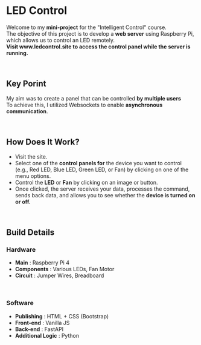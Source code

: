 
<h1>LED Control</h1>

<p>
    Welcome to my <b>mini-project</b> for the "Intelligent Control" course.<br>
    The objective of this project is to develop a <b>web server</b> using Raspberry Pi, which allows us to control an LED remotely.<br>
    <b>Visit www.ledcontrol.site to access the control panel while the server is running.</b>
</p>
<br>

<h2>Key Porint</h2>
<p>
    My aim was to create a panel that can be controlled <b>by multiple users</b><br>
    To achieve this, I utilized Websockets to enable <b>asynchronous communication</b>.
</p>
<br>

<h2>How Does It Work?</h2>
<ul>
    <li>Visit the site.</li>
    <li>Select one of the <b>control panels for</b> the device you want to control <br>(e.g., Red LED, Blue LED, Green LED, or Fan) by clicking on one of the menu options.</li>
    <li>Control the <b>LED</b> or <b>Fan</b> by clicking on an image or button.</li>
    <li>Once clicked, the server receives your data, processes the command, <br>sends back data, and allows you to see whether the <b>device is turned on or off.</b></li>
</ul>
<br>

<h2>Build Details</h2>
<h3>Hardware</h3>
<ul>
    <li><b>Main</b> : Raspberry Pi 4</li>
    <li><b>Components</b> : Various LEDs, Fan Motor</li>
    <li><b>Circuit</b> : Jumper Wires, Breadboard</li>
</ul>
<br>
<h3>Software</h3>
<ul>
    <li><b>Publishing</b> : HTML + CSS (Bootstrap)</li>
    <li><b>Front-end</b> : Vanilla JS</li>
    <li><b>Back-end</b> : FastAPI</li>
    <li><b>Additional Logic</b> : Python</li>
</ul>
<br><br>
